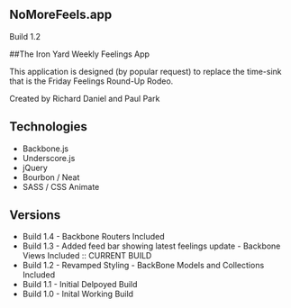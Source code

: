 ## NoMoreFeels.app
Build 1.2

##The Iron Yard Weekly Feelings App

This application is designed (by popular request) to replace the time-sink that is the Friday Feelings Round-Up Rodeo.

Created by Richard Daniel and Paul Park

## Technologies
* Backbone.js
* Underscore.js
* jQuery
* Bourbon / Neat
* SASS / CSS Animate


## Versions
* Build 1.4 - Backbone Routers Included
* Build 1.3 - Added feed bar showing latest feelings update - Backbone Views Included :: CURRENT BUILD
* Build 1.2 - Revamped Styling - BackBone Models and Collections Included
* Build 1.1 - Initial Delpoyed Build
* Build 1.0 - Inital Working Build
